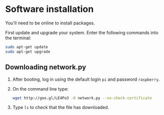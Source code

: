 # Software installation

You'll need to be online to install packages.

First update and upgrade your system. Enter the following commands into the terminal:

```bash
sudo apt-get update
sudo apt-get upgrade
```

## Downloading network.py

1. After booting, log in using the default login `pi` and password `raspberry`.

1. On the command line type:
    
    ```bash
    wget http://goo.gl/LE4Po3 -O network.py --no-check-certificate
    ```
    
1. Type `ls` to check that the file has downloaded.
